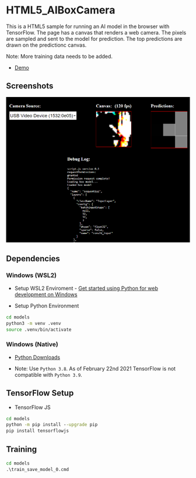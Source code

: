 # HTML5_AIBoxCamera

This is a HTML5 sample for running an AI model in the browser with TensorFlow. The page has a canvas that renders a web camera. The pixels are sampled and sent to the model for prediction. The top predictions are drawn on the predictionc canvas.

Note: More training data needs to be added.

* [Demo](https://theylovegames.com/HTML5_AIBoxCamera/)

## Screenshots

![image_1](images/image_1.png)

## Dependencies

### Windows (WSL2)

* Setup WSL2 Enviroment - [Get started using Python for web development on Windows](https://learn.microsoft.com/en-us/windows/python/web-frameworks)

* Setup Python Environment

```sh
cd models
python3 -m venv .venv
source .venv/bin/activate
```

### Windows (Native)

* [Python Downloads](https://www.python.org/downloads/windows/)

* Note: Use `Python 3.8`. As of February 22nd 2021 TensorFlow is not compatible with `Python 3.9`.

## TensorFlow Setup

* TensorFlow JS

```cmd
cd models
python -m pip install --upgrade pip
pip install tensorflowjs
```

## Training

```cmd
cd models
.\train_save_model_0.cmd
```
